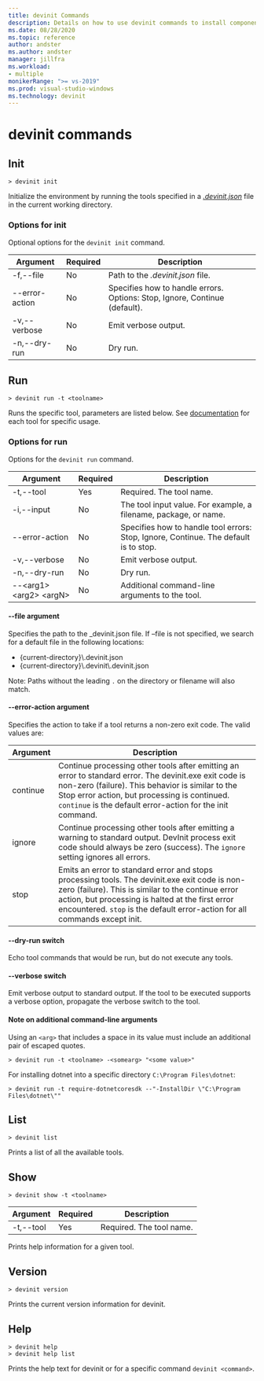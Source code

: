 ```yaml
---
title: devinit Commands
description: Details on how to use devinit commands to install components. 
ms.date: 08/28/2020
ms.topic: reference
author: andster
ms.author: andster
manager: jillfra
ms.workload:
- multiple
monikerRange: ">= vs-2019"
ms.prod: visual-studio-windows
ms.technology: devinit
---
```

# devinit commands

## Init

```batch
> devinit init
```

Initialize the environment by running the tools specified in a [_.devinit.json_](devinit-json.md) file in the current working directory.  

### Options for init

Optional options for the `devinit init` command.

| Argument             | Required | Description                                                               |
|----------------------|----------|---------------------------------------------------------------------------|
| -f,--file           | No       | Path to the _.devinit.json_ file.                                         |
| --error-action       | No       | Specifies how to handle errors. Options: Stop, Ignore, Continue (default).|
| -v,--verbose         | No       | Emit verbose output.                                                      |
| -n,--dry-run         | No       | Dry run.                                                                  |

## Run

```batch
> devinit run -t <toolname>
```

Runs the specific tool, parameters are listed below. See [documentation](devinit-tool-list.md) for each tool for specific usage.

### Options for run

Options for the `devinit run` command.

| Argument                                  | Required | Description                                                                          |
|-------------------------------------------|----------|--------------------------------------------------------------------------------------|
| -t,--tool                                 | Yes      | Required. The tool name.                                                             |
| -i,--input                                | No       | The tool input value. For example, a filename, package, or name.                           |
| --error-action                            | No       | Specifies how to handle tool errors: Stop, Ignore, Continue. The default is to stop. |
| -v,--verbose                              | No       | Emit verbose output.                                                                 |
| -n,--dry-run                              | No       | Dry run.                                                                             |
| --&lt;arg1&gt; &lt;arg2&gt; &lt;argN&gt;  | No       | Additional command-line arguments to the tool.                                       |

#### --file argument

Specifies the path to the _devinit.json file. If –file is not specified, we search for a default file in the following locations:

* {current-directory}\\.devinit.json
* {current-directory}\\.devinit\\.devinit.json

Note: Paths without the leading `.` on the directory or filename will also match.

#### --error-action argument

Specifies the action to take if a tool returns a non-zero exit code. The valid values are:

| Argument | Description                                                                                                                                                                                                                                                                           |
|----------|---------------------------------------------------------------------------------------------------------------------------------------------------------------------------------------------------------------------------------------------------------------------------------------|
| continue | Continue processing other tools after emitting an error to standard error. The devinit.exe exit code is non-zero (failure). This behavior is similar to the Stop error action, but processing is continued. `continue` is the default error-action for the init command.              |
| ignore   | Continue processing other tools after emitting a warning to standard output. DevInit process exit code should always be zero (success). The `ignore` setting ignores all errors.                                                                                                      |
| stop     | Emits an error to standard error and stops processing tools. The devinit.exe exit code is non-zero (failure). This is similar to the continue error action, but processing is halted at the first error encountered. `stop` is the default error-action for all commands except init. |

#### --dry-run switch

Echo tool commands that would be run, but do not execute any tools. 

#### --verbose switch

Emit verbose output to standard output. If the tool to be executed supports a verbose option, propagate the verbose switch to the tool.

#### Note on additional command-line arguments

Using an `<arg>` that includes a space in its value must include an additional pair of escaped quotes.

```batch
> devinit run -t <toolname> -<somearg> "<some value>"
```

For installing dotnet into a specific directory `C:\Program Files\dotnet`:

```batch
> devinit run -t require-dotnetcoresdk --"-InstallDir \"C:\Program Files\dotnet\""
```

## List

```batch
> devinit list
```

Prints a list of all the available tools.

## Show

```batch
> devinit show -t <toolname>
```

| Argument       | Required | Description                                                                          |
|----------------|----------|--------------------------------------------------------------------------------------|
| -t,--tool      | Yes      | Required. The tool name.                                                             |

Prints help information for a given tool.

## Version

```batch
> devinit version
```

Prints the current version information for devinit.

## Help

```batch
> devinit help
> devinit help list
```

Prints the help text for devinit or for a specific command `devinit <command>`.
 